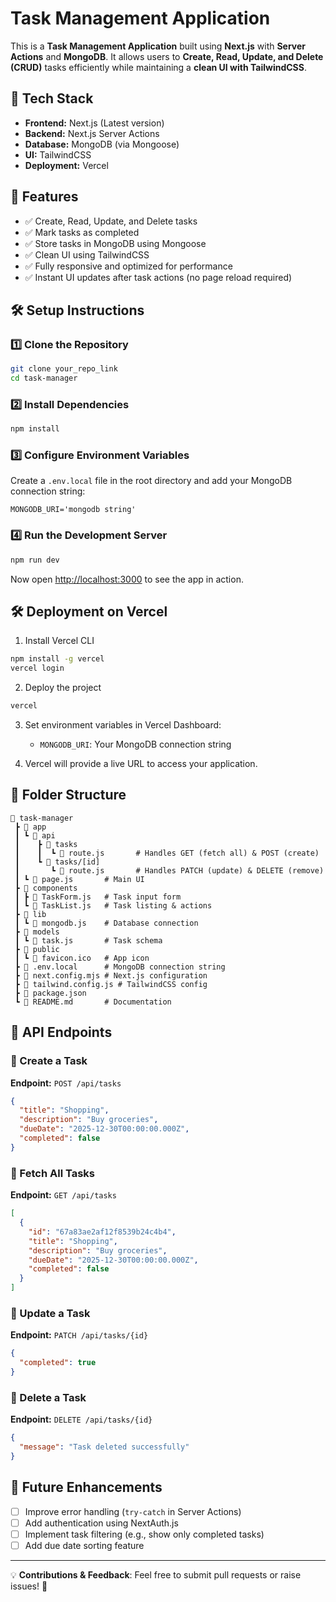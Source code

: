 # Task Management Application

This is a **Task Management Application** built using **Next.js** with **Server Actions** and **MongoDB**. It allows users to **Create, Read, Update, and Delete (CRUD)** tasks efficiently while maintaining a **clean UI with TailwindCSS**.

## 🚀 Tech Stack
- **Frontend:** Next.js (Latest version)
- **Backend:** Next.js Server Actions
- **Database:** MongoDB (via Mongoose)
- **UI:** TailwindCSS
- **Deployment:** Vercel

## 📌 Features
- ✅ Create, Read, Update, and Delete tasks
- ✅ Mark tasks as completed
- ✅ Store tasks in MongoDB using Mongoose
- ✅ Clean UI using TailwindCSS
- ✅ Fully responsive and optimized for performance
- ✅ Instant UI updates after task actions (no page reload required)


## 🛠️ Setup Instructions

### 1️⃣ Clone the Repository
```sh
git clone your_repo_link
cd task-manager
```

### 2️⃣ Install Dependencies
```sh
npm install
```

### 3️⃣ Configure Environment Variables
Create a `.env.local` file in the root directory and add your MongoDB connection string:
```
MONGODB_URI='mongodb string'
```

### 4️⃣ Run the Development Server
```sh
npm run dev
```
Now open [http://localhost:3000](http://localhost:3000) to see the app in action.

## 🛠️ Deployment on Vercel
1. Install Vercel CLI
```sh
npm install -g vercel
vercel login
```
2. Deploy the project
```sh
vercel
```
3. Set environment variables in Vercel Dashboard:
   - `MONGODB_URI`: Your MongoDB connection string

4. Vercel will provide a live URL to access your application.

## 📜 Folder Structure
```
📂 task-manager
 ┣ 📂 app
 ┃ ┗ 📂 api
 ┃    ┣ 📂 tasks
 ┃    ┃  ┗ 📜 route.js       # Handles GET (fetch all) & POST (create)
 ┃    ┗ 📂 tasks/[id]
 ┃       ┗ 📜 route.js       # Handles PATCH (update) & DELETE (remove)
 ┃ ┗ 📜 page.js       # Main UI
 ┣ 📂 components
 ┃ ┣ 📜 TaskForm.js   # Task input form
 ┃ ┗ 📜 TaskList.js   # Task listing & actions
 ┣ 📂 lib
 ┃ ┗ 📜 mongodb.js    # Database connection
 ┣ 📂 models
 ┃ ┗ 📜 task.js       # Task schema
 ┣ 📂 public
 ┃ ┗ 📜 favicon.ico   # App icon
 ┣ 📜 .env.local      # MongoDB connection string
 ┣ 📜 next.config.mjs # Next.js configuration
 ┣ 📜 tailwind.config.js # TailwindCSS config
 ┣ 📜 package.json
 ┗ 📜 README.md       # Documentation
```

## 🔧 API Endpoints

### 📌 Create a Task
**Endpoint:** `POST /api/tasks`
```json
{
  "title": "Shopping",
  "description": "Buy groceries",
  "dueDate": "2025-12-30T00:00:00.000Z",
  "completed": false
}
```

### 📌 Fetch All Tasks
**Endpoint:** `GET /api/tasks`
```json
[
  {
    "id": "67a83ae2af12f8539b24c4b4",
    "title": "Shopping",
    "description": "Buy groceries",
    "dueDate": "2025-12-30T00:00:00.000Z",
    "completed": false
  }
]
```

### 📌 Update a Task
**Endpoint:** `PATCH /api/tasks/{id}`
```json
{
  "completed": true
}
```

### 📌 Delete a Task
**Endpoint:** `DELETE /api/tasks/{id}`
```json
{
  "message": "Task deleted successfully"
}
```

## 🚀 Future Enhancements
- [ ] Improve error handling (`try-catch` in Server Actions)
- [ ] Add authentication using NextAuth.js
- [ ] Implement task filtering (e.g., show only completed tasks)
- [ ] Add due date sorting feature

---

💡 **Contributions & Feedback**: Feel free to submit pull requests or raise issues! 🎉

